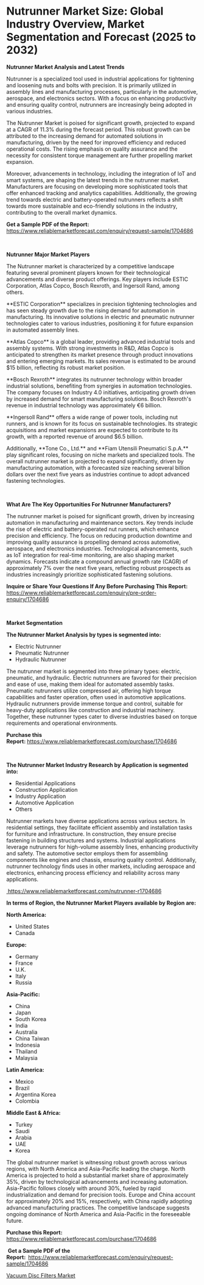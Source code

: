 <p><h1>Nutrunner Market Size: Global Industry Overview, Market Segmentation and Forecast (2025 to 2032)</h1></p><p><strong>Nutrunner Market Analysis and Latest Trends</strong></p>
<p><p>Nutrunner is a specialized tool used in industrial applications for tightening and loosening nuts and bolts with precision. It is primarily utilized in assembly lines and manufacturing processes, particularly in the automotive, aerospace, and electronics sectors. With a focus on enhancing productivity and ensuring quality control, nutrunners are increasingly being adopted in various industries.</p><p>The Nutrunner Market is poised for significant growth, projected to expand at a CAGR of 11.3% during the forecast period. This robust growth can be attributed to the increasing demand for automated solutions in manufacturing, driven by the need for improved efficiency and reduced operational costs. The rising emphasis on quality assurance and the necessity for consistent torque management are further propelling market expansion.</p><p>Moreover, advancements in technology, including the integration of IoT and smart systems, are shaping the latest trends in the nutrunner market. Manufacturers are focusing on developing more sophisticated tools that offer enhanced tracking and analytics capabilities. Additionally, the growing trend towards electric and battery-operated nutrunners reflects a shift towards more sustainable and eco-friendly solutions in the industry, contributing to the overall market dynamics.</p></p>
<p><strong>Get a Sample PDF of the Report:&nbsp;</strong> <a href="https://www.reliablemarketforecast.com/enquiry/request-sample/1704686?utm_campaign=2467&utm_medium=2&utm_source=Github&utm_content=ia&utm_term=19022025&utm_id=nutrunner">https://www.reliablemarketforecast.com/enquiry/request-sample/1704686</a></p>
<p>&nbsp;</p>
<p><strong>Nutrunner Major Market Players</strong></p>
<p><p>The Nutrunner market is characterized by a competitive landscape featuring several prominent players known for their technological advancements and diverse product offerings. Key players include ESTIC Corporation, Atlas Copco, Bosch Rexroth, and Ingersoll Rand, among others.</p><p>**ESTIC Corporation** specializes in precision tightening technologies and has seen steady growth due to the rising demand for automation in manufacturing. Its innovative solutions in electric and pneumatic nutrunner technologies cater to various industries, positioning it for future expansion in automated assembly lines.</p><p>**Atlas Copco** is a global leader, providing advanced industrial tools and assembly systems. With strong investments in R&D, Atlas Copco is anticipated to strengthen its market presence through product innovations and entering emerging markets. Its sales revenue is estimated to be around $15 billion, reflecting its robust market position.</p><p>**Bosch Rexroth** integrates its nutrunner technology within broader industrial solutions, benefiting from synergies in automation technologies. The company focuses on Industry 4.0 initiatives, anticipating growth driven by increased demand for smart manufacturing solutions. Bosch Rexroth's revenue in industrial technology was approximately €6 billion.</p><p>**Ingersoll Rand** offers a wide range of power tools, including nut runners, and is known for its focus on sustainable technologies. Its strategic acquisitions and market expansions are expected to contribute to its growth, with a reported revenue of around $6.5 billion.</p><p>Additionally, **Tone Co., Ltd.** and **Fiam Utensili Pneumatici S.p.A.** play significant roles, focusing on niche markets and specialized tools. The overall nutrunner market is projected to expand significantly, driven by manufacturing automation, with a forecasted size reaching several billion dollars over the next five years as industries continue to adopt advanced fastening technologies.</p></p>
<p>&nbsp;</p>
<p><strong>What Are The Key Opportunities For Nutrunner Manufacturers?</strong></p>
<p><p>The nutrunner market is poised for significant growth, driven by increasing automation in manufacturing and maintenance sectors. Key trends include the rise of electric and battery-operated nut runners, which enhance precision and efficiency. The focus on reducing production downtime and improving quality assurance is propelling demand across automotive, aerospace, and electronics industries. Technological advancements, such as IoT integration for real-time monitoring, are also shaping market dynamics. Forecasts indicate a compound annual growth rate (CAGR) of approximately 7% over the next five years, reflecting robust prospects as industries increasingly prioritize sophisticated fastening solutions.</p></p>
<p><strong>Inquire or Share Your Questions If Any Before Purchasing This Report:</strong> <a href="https://www.reliablemarketforecast.com/enquiry/pre-order-enquiry/1704686?utm_campaign=2467&utm_medium=2&utm_source=Github&utm_content=ia&utm_term=19022025&utm_id=nutrunner">https://www.reliablemarketforecast.com/enquiry/pre-order-enquiry/1704686</a></p>
<p>&nbsp;</p>
<p><strong>Market Segmentation</strong></p>
<p><strong>The Nutrunner Market Analysis by types is segmented into:</strong></p>
<p><ul><li>Electric Nutrunner</li><li>Pneumatic Nutrunner</li><li>Hydraulic Nutrunner</li></ul></p>
<p><p>The nutrunner market is segmented into three primary types: electric, pneumatic, and hydraulic. Electric nutrunners are favored for their precision and ease of use, making them ideal for automated assembly tasks. Pneumatic nutrunners utilize compressed air, offering high torque capabilities and faster operation, often used in automotive applications. Hydraulic nutrunners provide immense torque and control, suitable for heavy-duty applications like construction and industrial machinery. Together, these nutrunner types cater to diverse industries based on torque requirements and operational environments.</p></p>
<p><strong>Purchase this Report:&nbsp;</strong><a href="https://www.reliablemarketforecast.com/purchase/1704686?utm_campaign=2467&utm_medium=2&utm_source=Github&utm_content=ia&utm_term=19022025&utm_id=nutrunner">https://www.reliablemarketforecast.com/purchase/1704686</a></p>
<p>&nbsp;</p>
<p><strong>The Nutrunner Market Industry Research by Application is segmented into:</strong></p>
<p><ul><li>Residential Applications</li><li>Construction Application</li><li>Industry Application</li><li>Automotive Application</li><li>Others</li></ul></p>
<p><p>Nutrunner markets have diverse applications across various sectors. In residential settings, they facilitate efficient assembly and installation tasks for furniture and infrastructure. In construction, they ensure precise fastening in building structures and systems. Industrial applications leverage nutrunners for high-volume assembly lines, enhancing productivity and safety. The automotive sector employs them for assembling components like engines and chassis, ensuring quality control. Additionally, nutrunner technology finds uses in other markets, including aerospace and electronics, enhancing process efficiency and reliability across many applications.</p></p>
<p><a href="https://www.reliablemarketforecast.com/nutrunner-r1704686?utm_campaign=2467&utm_medium=2&utm_source=Github&utm_content=ia&utm_term=19022025&utm_id=nutrunner">&nbsp;https://www.reliablemarketforecast.com/nutrunner-r1704686</a></p>
<p><strong>In terms of Region, the Nutrunner Market Players available by Region are:</strong></p>
<p>
    <p> <strong> North America: </strong>
        <ul>
            <li>United States</li>
            <li>Canada</li>
        </ul>
        </p> 
    <p> <strong> Europe: </strong>
        <ul>
            <li>Germany</li>
            <li>France</li>
            <li>U.K.</li>
            <li>Italy</li>
            <li>Russia</li>
        </ul>
        </p> 
    <p> <strong> Asia-Pacific: </strong>
        <ul>
            <li>China</li>
            <li>Japan</li>
            <li>South Korea</li>
            <li>India</li>
            <li>Australia</li>
            <li>China Taiwan</li>
            <li>Indonesia</li>
            <li>Thailand</li>
            <li>Malaysia</li>
        </ul>
        </p> 
    <p> <strong> Latin America: </strong>
        <ul>
            <li>Mexico</li>
            <li>Brazil</li>
            <li>Argentina Korea</li>
            <li>Colombia</li>
        </ul>
        </p> 
    <p> <strong> Middle East & Africa: </strong>
        <ul>
            <li>Turkey</li>
            <li>Saudi</li>
            <li>Arabia</li>
            <li>UAE</li>
            <li>Korea</li>
        </ul>
    </p>
    </p>
<p><p>The global nutrunner market is witnessing robust growth across various regions, with North America and Asia-Pacific leading the charge. North America is projected to hold a substantial market share of approximately 35%, driven by technological advancements and increasing automation. Asia-Pacific follows closely with around 30%, fueled by rapid industrialization and demand for precision tools. Europe and China account for approximately 20% and 15%, respectively, with China rapidly adopting advanced manufacturing practices. The competitive landscape suggests ongoing dominance of North America and Asia-Pacific in the foreseeable future.</p></p>
<p><strong>Purchase this Report: </strong><a href="https://www.reliablemarketforecast.com/purchase/1704686?utm_campaign=2467&utm_medium=2&utm_source=Github&utm_content=ia&utm_term=19022025&utm_id=nutrunner">https://www.reliablemarketforecast.com/purchase/1704686</a></p>
<p>&nbsp;<strong>Get a Sample PDF of the Report:&nbsp;&nbsp;</strong><a href="https://www.reliablemarketforecast.com/enquiry/request-sample/1704686?utm_campaign=2467&utm_medium=2&utm_source=Github&utm_content=ia&utm_term=19022025&utm_id=nutrunner">https://www.reliablemarketforecast.com/enquiry/request-sample/1704686</a></p>
<p><strong></strong></p>
<p><p><a href="https://github.com/danikabiele541/Market-Research-Report-List-1/blob/main/vacuum-disc-filters-market.md?utm_campaign=2467&utm_medium=2&utm_source=Github&utm_content=ia&utm_term=19022025&utm_id=nutrunner">Vacuum Disc Filters Market</a></p></p>